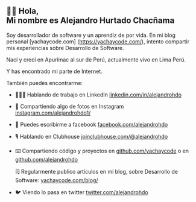 ## 👋🏼 Hola,<br/> Mi nombre es Alejandro Hurtado Chacñama

Soy desarrollador de software y un aprendiz de por vida. En mi blog personal [yachaycode.com] (https://yachaycode.com/), intento compartir mis experiencias sobre Desarrollo de Software.

Nací y crecí en Apurímac al sur de Perú, actualmente vivo en Lima Perú.

Y has encontrado mi parte de Internet.

También puedes encontrarme:

- 🧑🏽‍💻 Hablando de trabajo en LinkedIn [linkedin.com/in/alejandrohdo](https://www.linkedin.com/in/alejandrohdo/)

- 📸 Compartiendo algo de fotos en Instagram [instagram.com/alejandrohdo1/](https://www.instagram.com/alejandrohdo1/)

- 🧑 Puedes escribirme a facebook [facebook.com/alejandrohdo](https://www.facebook.com/alejandrohdo)

- 🎙 Hablando en Clubhouse [joinclubhouse.com/@alejandrohdo](https://joinclubhouse.com/@alejandrohdo)

- ⌨️ Compartiendo código y proyectos en [github.com/yachaycode](https://github.com/yachaycode) o en [github.com/alejandrohdo](https://github.com/alejandrohdo)

  🗒 Regularmente publico artículos en mi blog, sobre Desarrollo de Software: [yachaycode.com/blog/](https://yachaycode.com/blog/)

- 🐦 Viendo lo pasa  en twitter [twitter.com/alejandrohdo](https://twitter.com/alejandrohdo)
